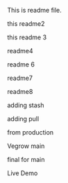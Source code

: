 This is readme file.

this readme2

this readme 3

readme4

readme 6

readme7

readme8

adding stash

adding pull

from production

Vegrow main

final for main

Live Demo
